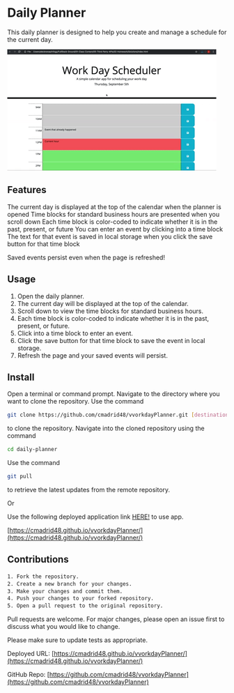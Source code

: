 # Daily Planner

This daily planner is designed to help you create and manage a schedule for the current day.

![alt](assets/CSS/screenShots/05-third-party-apis-homework-demo.gif)

## Features

The current day is displayed at the top of the calendar when the planner is opened
Time blocks for standard business hours are presented when you scroll down
Each time block is color-coded to indicate whether it is in the past, present, or future
You can enter an event by clicking into a time block
The text for that event is saved in local storage when you click the save button for that time block

Saved events persist even when the page is refreshed!

## Usage

1. Open the daily planner.
2. The current day will be displayed at the top of the calendar.
3. Scroll down to view the time blocks for standard business hours.
4. Each time block is color-coded to indicate whether it is in the past, present, or future.
5. Click into a time block to enter an event.
6. Click the save button for that time block to save the event in local storage.
7. Refresh the page and your saved events will persist.

## Install

Open a terminal or command prompt.
Navigate to the directory where you want to clone the repository.
Use the command 
```bash 
git clone https://github.com/cmadrid48/vvorkdayPlanner.git [destination] 
```
to clone the repository.
Navigate into the cloned repository using the command 
```bash
cd daily-planner
```
Use the command 
```bash
git pull 
```
to retrieve the latest updates from the remote repository.

Or

Use the following deployed application link [HERE!](https://pip.pypa.io/en/stable/) to use app.

[https://cmadrid48.github.io/vvorkdayPlanner/](https://cmadrid48.github.io/vvorkdayPlanner/)


## Contributions

```bash
1. Fork the repository.
2. Create a new branch for your changes.
3. Make your changes and commit them.
4. Push your changes to your forked repository.
5. Open a pull request to the original repository.
```

Pull requests are welcome. For major changes, please open an issue first
to discuss what you would like to change.

Please make sure to update tests as appropriate.

Deployed URL: [https://cmadrid48.github.io/vvorkdayPlanner/](https://cmadrid48.github.io/vvorkdayPlanner/)

GitHub Repo: [https://github.com/cmadrid48/vvorkdayPlanner](https://github.com/cmadrid48/vvorkdayPlanner)

[screenshot]: assets\CSS\screenShots\05-third-party-apis-homework-demo.gif